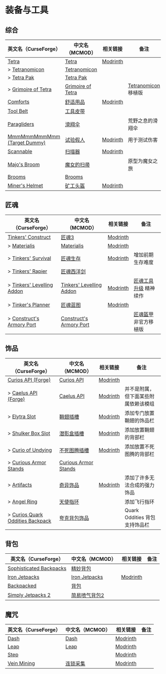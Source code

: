 # 装备与工具

## 综合

| 英文名（CurseForge）                                                                     | 中文名（MCMOD）                                           | 相关链接                                           | 备注                                                        |
| ---------------------------------------------------------------------------------------- | --------------------------------------------------------- | -------------------------------------------------- | ----------------------------------------------------------- |
| [Tetra](https://www.curseforge.com/minecraft/mc-mods/tetra)                              | [Tetra](https://www.mcmod.cn/class/2018.html)             | [Modrinth](https://modrinth.com/mod/tetra)         |                                                             |
| > [Tetranomicon](https://www.curseforge.com/minecraft/mc-mods/tetranomicon)              | [Tetranomicon](https://www.mcmod.cn/class/5261.html)      |                                                    |                                                             |
| > [Tetra Pak](https://www.curseforge.com/minecraft/mc-mods/tetra-pak)                    | [Tetra Pak](https://www.mcmod.cn/class/5671.html)         |                                                    |                                                             |
| > [Grimoire of Tetra](https://www.curseforge.com/minecraft/mc-mods/grimoire-of-tetra)    | [Grimoire of Tetra](https://www.mcmod.cn/class/6010.html) |                                                    | [Tetranomicon](https://www.mcmod.cn/class/5261.html) 移植版 |
| [Comforts](https://www.curseforge.com/minecraft/mc-mods/comforts)                        | [舒适用品](https://www.mcmod.cn/class/2107.html)          | [Modrinth](https://modrinth.com/mod/comforts)      |                                                             |
| [Tool Belt](https://www.curseforge.com/minecraft/mc-mods/tool-belt)                      | [工具皮带](https://www.mcmod.cn/class/2649.html)          |                                                    |                                                             |
| [Paragliders](https://www.curseforge.com/minecraft/mc-mods/paragliders)                  | [滑翔伞](https://www.mcmod.cn/class/1344.html)            |                                                    | 荒野之息的滑翔伞                                            |
| [MmmMmmMmmMmm (Target Dummy)](https://www.curseforge.com/minecraft/mc-mods/mmmmmmmmmmmm) | [试验假人](https://www.mcmod.cn/class/1139.html)          | [Modrinth](https://modrinth.com/mod/mmmmmmmmmmmm)  | 用于测试伤害                                                |
| [Scannable](https://www.curseforge.com/minecraft/mc-mods/scannable)                      | [扫描器](https://www.mcmod.cn/class/791.html)             | [Modrinth](https://modrinth.com/mod/scannable)     |                                                             |
| [Majo's Broom](https://www.curseforge.com/minecraft/mc-mods/majos-broom)                 | [魔女的扫帚](https://www.mcmod.cn/class/3911.html)        |                                                    | 原型为魔女之旅                                              |
| [Brooms](https://www.curseforge.com/minecraft/mc-mods/brooms)                            | [Brooms](https://www.mcmod.cn/class/6269.html)            |                                                    |                                                             |
| [Miner's Helmet](https://www.curseforge.com/minecraft/mc-mods/miners-helmet)             | [矿工头盔](https://www.mcmod.cn/class/3419.html)          | [Modrinth](https://modrinth.com/mod/miners-helmet) |                                                             |

## 匠魂

| 英文名（CurseForge）                                                                                    | 中文名（MCMOD）                                                  | 相关链接                                                     | 备注                                                          |
| ------------------------------------------------------------------------------------------------------- | ---------------------------------------------------------------- | ------------------------------------------------------------ | ------------------------------------------------------------- |
| [Tinkers' Construct](https://www.curseforge.com/minecraft/mc-mods/tinkers-construct)                    | [匠魂3](https://www.mcmod.cn/class/3725.html)                    | [Modrinth](https://modrinth.com/mod/tinkers-construct)       |                                                               |
| > [Materialis](https://www.curseforge.com/minecraft/mc-mods/materialis)                                 | [Materialis](https://www.mcmod.cn/class/2518.html)               | [Modrinth](https://modrinth.com/mod/materialis)              |                                                               |
| > [Tinkers' Survival](https://www.curseforge.com/minecraft/mc-mods/tinkersurvival)                      | [匠魂生存](https://www.mcmod.cn/class/2378.html)                 | [Modrinth](https://modrinth.com/mod/tinkersurvival)          | 增加前期生存难度                                              |
| > [Tinkers' Rapier](https://www.curseforge.com/minecraft/mc-mods/tinkers-rapier)                        | [匠魂西洋剑](https://www.mcmod.cn/class/4740.html)               |                                                              |                                                               |
| > [Tinkers' Levelling Addon](https://www.curseforge.com/minecraft/mc-mods/tinkers-levelling-addon)      | [Tinkers' Levelling Addon](https://www.mcmod.cn/class/8514.html) | [Modrinth](https://modrinth.com/mod/tinkers-levelling-addon) | [匠魂工具升级](https://www.mcmod.cn/class/1056.html) 精神续作 |
| > [Tinker's Planner](https://www.curseforge.com/minecraft/mc-mods/tinkers-planner)                      | [匠魂蓝图](https://www.mcmod.cn/class/4575.html)                 | [Modrinth](https://modrinth.com/mod/tinkers-planner)         |                                                               |
| > [Construct's Armory Port](https://www.curseforge.com/minecraft/mc-mods/constructs-armory-1-18-2-port) | [Construct's Armory Port](https://www.mcmod.cn/class/11729.html) |                                                              | [匠魂盔甲](https://www.mcmod.cn/class/1318.html) 非官方移植版 |

## 饰品

| 英文名（CurseForge）                                                                                            | 中文名（MCMOD）                                              | 相关链接                                              | 备注                                 |
| --------------------------------------------------------------------------------------------------------------- | ------------------------------------------------------------ | ----------------------------------------------------- | ------------------------------------ |
| [Curios API (Forge)](https://www.curseforge.com/minecraft/mc-mods/curios)                                       | [Curios API](https://www.mcmod.cn/class/2029.html)           | [Modrinth](https://modrinth.com/mod/curios)           |                                      |
| > [Caelus API (Forge)](https://www.curseforge.com/minecraft/mc-mods/caelus)                                     | [Caelus API](https://www.mcmod.cn/class/2458.html)           | [Modrinth](https://modrinth.com/mod/caelus)           | 并不是附属，但下面某些附属依赖该模组 |
| > [Elytra Slot](https://www.curseforge.com/minecraft/mc-mods/elytra-slot)                                       | [鞘翅插槽](https://www.mcmod.cn/class/3923.html)             | [Modrinth](https://modrinth.com/mod/elytra-slot)      | 添加专门放置鞘翅的饰品栏             |
| > [Shulker Box Slot](https://www.curseforge.com/minecraft/mc-mods/shulker-box-slot)                             | [潜影盒插槽](https://www.mcmod.cn/class/3958.html)           | [Modrinth](https://modrinth.com/mod/shulker-box-slot) | 添加放置鞘翅的背部栏                 |
| > [Curio of Undying](https://www.curseforge.com/minecraft/mc-mods/charm-of-undying)                             | [不死图腾插槽](https://www.mcmod.cn/class/2236.html)         | [Modrinth](https://modrinth.com/mod/charm-of-undying) | 添加放置不死图腾的背部栏             |
| > [Curious Armor Stands](https://www.curseforge.com/minecraft/mc-mods/curious-armor-stands)                     | [Curious Armor Stands](https://www.mcmod.cn/class/3984.html) |                                                       |                                      |
| > [Artifacts](https://www.curseforge.com/minecraft/mc-mods/artifacts)                                           | [奇异饰品](https://www.mcmod.cn/class/2821.html)             | [Modrinth](https://modrinth.com/mod/artifacts)        | 添加了许多无法合成的强力饰品         |
| > [Angel Ring](https://www.curseforge.com/minecraft/mc-mods/angel-ring)                                         | [天使指环](https://www.mcmod.cn/class/6177.html)             |                                                       | 添加飞行指环                         |
| > [Curios Quark Oddities Backpack](https://www.curseforge.com/minecraft/mc-mods/curios-quark-oddities-backpack) | [夸克背包饰品](https://www.mcmod.cn/class/3913.html)         |                                                       | Quark Oddities 背包支持饰品栏        |

## 背包

| 英文名（CurseForge）                                                                            | 中文名（MCMOD）                                       | 相关链接                                           | 备注 |
| ----------------------------------------------------------------------------------------------- | ----------------------------------------------------- | -------------------------------------------------- | ---- |
| [Sophisticated Backpacks](https://www.curseforge.com/minecraft/mc-mods/sophisticated-backpacks) | [精妙背包](https://www.mcmod.cn/class/3739.html)      |                                                    |      |
| [Iron Jetpacks](https://www.curseforge.com/minecraft/mc-mods/iron-jetpacks)                     | [Iron Jetpacks](https://www.mcmod.cn/class/3979.html) | [Modrinth](https://modrinth.com/mod/iron-jetpacks) |      |
| [Backpacked](https://www.curseforge.com/minecraft/mc-mods/backpacked)                           | [背包](https://www.mcmod.cn/class/2228.html)          |                                                    |      |
| [Simply Jetpacks 2](https://www.curseforge.com/minecraft/mc-mods/simply-jetpacks-2)             | [简易喷气背包2](https://www.mcmod.cn/class/784.html)  |                                                    |      |

## 魔咒

| 英文名（CurseForge）                                                    | 中文名（MCMOD）                                  | 相关链接                                         | 备注 |
| ----------------------------------------------------------------------- | ------------------------------------------------ | ------------------------------------------------ | ---- |
| [Dash](https://www.curseforge.com/minecraft/mc-mods/dash)               | [Dash](https://www.mcmod.cn/class/4704.html)     | [Modrinth](https://modrinth.com/mod/dash)        |      |
| [Leap](https://www.curseforge.com/minecraft/mc-mods/leap)               | [Leap](https://www.mcmod.cn/class/5370.html)     | [Modrinth](https://modrinth.com/mod/leap)        |      |
| [Step](https://www.curseforge.com/minecraft/mc-mods/step)               |                                                  | [Modrinth](https://modrinth.com/mod/step)        |      |
| [Vein Mining](https://www.curseforge.com/minecraft/mc-mods/vein-mining) | [连锁采集](https://www.mcmod.cn/class/5616.html) | [Modrinth](https://modrinth.com/mod/vein-mining) |      |

